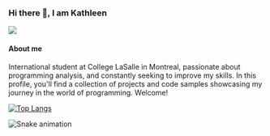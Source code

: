 ### Hi there 👋, I am Kathleen
<a href="https://www.linkedin.com/in/kathleenforgiarini/"><img src="https://img.shields.io/badge/linkedin-%230077B5.svg?style=for-the-badge&logo=linkedin&logoColor=white"> </a>
#### About me
International student at College LaSalle in Montreal, passionate about programming analysis, and constantly seeking to improve my skills. In this profile, you'll find a collection of projects and code samples showcasing my journey in the world of programming. Welcome! 


[![Top Langs](https://github-readme-stats.vercel.app/api/top-langs/?username=kathleenforgiarini&layout=compact)](https://github.com/kathleenforgiarini/github-readme-stats)


![Snake animation](https://github.com/kathleenforgiarini/kathleenforgiarini/blob/output/github-contribution-grid-snake.svg)
